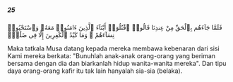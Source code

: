 ##### 25

<span class="ayah">فَلَمَّا جَآءَهُم بِٱلْحَقِّ مِنْ عِندِنَا قَالُوا۟ ٱقْتُلُوٓا۟ أَبْنَآءَ ٱلَّذِينَ ءَامَنُوا۟ مَعَهُۥ وَٱسْتَحْيُوا۟ نِسَآءَهُمْ ۚ وَمَا كَيْدُ ٱلْكَٰفِرِينَ إِلَّا فِى ضَلَٰلٍۢ</span>

<span class="ayah_translation">Maka tatkala Musa datang kepada mereka membawa kebenaran dari sisi Kami mereka berkata: "Bunuhlah anak-anak orang-orang yang beriman bersama dengan dia dan biarkanlah hidup wanita-wanita mereka". Dan tipu daya orang-orang kafir itu tak lain hanyalah sia-sia (belaka).</span>
